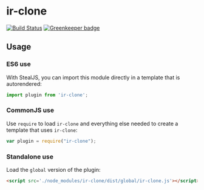 # ir-clone

[![Build Status](https://travis-ci.org//ir-clone.svg?branch=master)](https://travis-ci.org//ir-clone) [![Greenkeeper badge](https://badges.greenkeeper.io/donejs/ir-clone.svg)](https://greenkeeper.io/)



## Usage

### ES6 use

With StealJS, you can import this module directly in a template that is autorendered:

```js
import plugin from 'ir-clone';
```

### CommonJS use

Use `require` to load `ir-clone` and everything else
needed to create a template that uses `ir-clone`:

```js
var plugin = require("ir-clone");
```

### Standalone use

Load the `global` version of the plugin:

```html
<script src='./node_modules/ir-clone/dist/global/ir-clone.js'></script>
```
